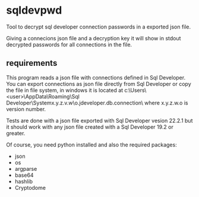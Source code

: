# sqldevpwd
Tool to decrypt sql developer connection passwords in a exported json file.

Giving a connecions json file and a decryption key it will show in stdout decrypted passwords for all connections in the file.

## requirements
This program reads a json file with connections defined in Sql Developer. You can export connections as json file directly from Sql Developer or copy the file in file system, in windows it is located at c:\Users\\\<user>\AppData\Roaming\Sql Developer\Systemx.y.z.v.w\o.jdeveloper.db.connection\  where x.y.z.w.o is version number.

Tests are done with a json file exported with Sql Developer vesion 22.2.1 but it should work with any json file created with a Sql Developer 19.2 or greater.

Of course, you need python installed and also the required packages:
* json
* os
* argparse
* base64
* hashlib
* Cryptodome

